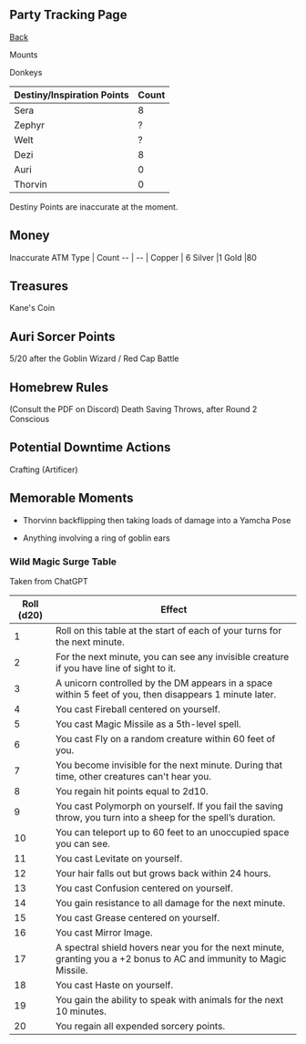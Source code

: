 ## Party Tracking Page
[Back](ErubounesuWikiMain.md)

Mounts

Donkeys


Destiny/Inspiration Points | Count
-- | --
Sera | 8
Zephyr | ?
Welt | ?
Dezi | 8
Auri | 0
Thorvin | 0

Destiny Points are inaccurate at the moment.

## Money
Inaccurate ATM
Type | Count
-- | -- | 
Copper | 6
Silver |1
Gold   |80

## Treasures
Kane's Coin

## Auri Sorcer Points
5/20 after the Goblin Wizard / Red Cap Battle


## Homebrew Rules
(Consult the PDF on Discord)
Death Saving Throws, after Round 2 Conscious

## Potential Downtime Actions
Crafting (Artificer)



## Memorable Moments
- Thorvinn backflipping then taking loads of damage into a Yamcha Pose

- Anything involving a ring of goblin ears


### Wild Magic Surge Table
Taken from ChatGPT

| Roll (d20) | Effect                                          |
| ---------- | ----------------------------------------------- |
| 1          | Roll on this table at the start of each of your turns for the next minute. |
| 2          | For the next minute, you can see any invisible creature if you have line of sight to it. |
| 3          | A unicorn controlled by the DM appears in a space within 5 feet of you, then disappears 1 minute later. |
| 4          | You cast Fireball centered on yourself.         |
| 5          | You cast Magic Missile as a 5th-level spell.    |
| 6          | You cast Fly on a random creature within 60 feet of you. |
| 7          | You become invisible for the next minute. During that time, other creatures can't hear you. |
| 8          | You regain hit points equal to 2d10.            |
| 9          | You cast Polymorph on yourself. If you fail the saving throw, you turn into a sheep for the spell’s duration. |
| 10         | You can teleport up to 60 feet to an unoccupied space you can see. |
| 11         | You cast Levitate on yourself.                  |
| 12         | Your hair falls out but grows back within 24 hours. |
| 13         | You cast Confusion centered on yourself.        |
| 14         | You gain resistance to all damage for the next minute. |
| 15         | You cast Grease centered on yourself.           |
| 16         | You cast Mirror Image.                          |
| 17         | A spectral shield hovers near you for the next minute, granting you a +2 bonus to AC and immunity to Magic Missile. |
| 18         | You cast Haste on yourself.                     |
| 19         | You gain the ability to speak with animals for the next 10 minutes. |
| 20         | You regain all expended sorcery points.         |
